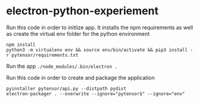 # electron-python-experiement

Run this code in order to initlize app. It installs the npm requirements as well as create the virtual env folder for the python environment

```
npm install
python3 -m virtualenv env && source env/bin/activate && pip3 install -r pytensor/requirements.txt
```
Run the app
`./node_modules/.bin/electron .`

Run this code in order to create and package the application
```
pyinstaller pytensor/api.py --distpath pydist
electron-packager . --overwrite --ignore="pytensor$" --ignore="env"
```
